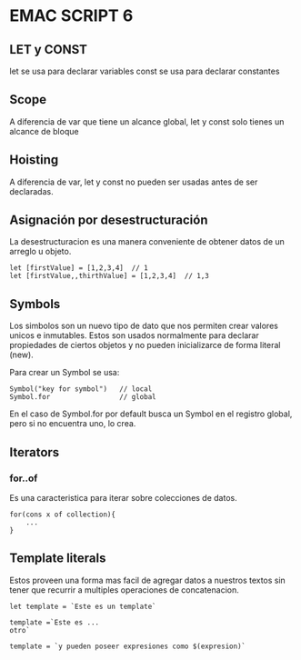 # EMAC SCRIPT 6

## LET y CONST

let se usa para declarar variables
const se usa para declarar constantes

## Scope

A diferencia de var que tiene un alcance global, let y const solo tienes un alcance de bloque

## Hoisting

A diferencia de var, let y const no pueden ser usadas antes de ser declaradas.

## Asignación por desestructuración

La desestructuracion es una manera conveniente de obtener datos de un arreglo u objeto.

    let [firstValue] = [1,2,3,4]  // 1
    let [firstValue,,thirthValue] = [1,2,3,4]  // 1,3

## Symbols

Los simbolos son un nuevo tipo de dato que nos permiten crear valores unicos e inmutables. Estos son usados normalmente para declarar propiedades de ciertos objetos y no pueden inicializarce de forma literal (new).

Para crear un Symbol se usa:
    
    Symbol("key for symbol")   // local
    Symbol.for                 // global 

En el caso de Symbol.for por default busca un Symbol en el registro global, pero si no encuentra uno, lo crea.

## Iterators

### for..of

Es una caracteristica para iterar sobre colecciones de datos.

    for(cons x of collection){
        ...
    }



## Template literals
Estos proveen una forma mas facil de agregar datos a nuestros textos sin tener que recurrir a multiples operaciones de concatenacion.

    let template = `Este es un template`

    template =`Este es ...
    otro`

    template = `y pueden poseer expresiones como $(expresion)`